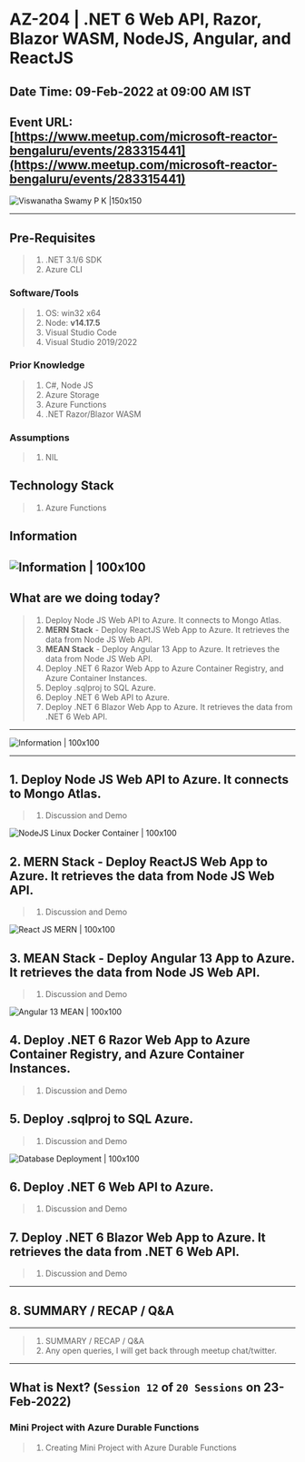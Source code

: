 # AZ-204 | .NET 6 Web API, Razor, Blazor WASM, NodeJS, Angular, and ReactJS

## Date Time: 09-Feb-2022 at 09:00 AM IST

## Event URL: [https://www.meetup.com/microsoft-reactor-bengaluru/events/283315441](https://www.meetup.com/microsoft-reactor-bengaluru/events/283315441)

![Viswanatha Swamy P K |150x150](./Documentation/Images/ViswanathaSwamyPK.PNG)

---

## Pre-Requisites

> 1. .NET 3.1/6 SDK
> 1. Azure CLI

### Software/Tools

> 1. OS: win32 x64
> 1. Node: **v14.17.5**
> 1. Visual Studio Code
> 1. Visual Studio 2019/2022

### Prior Knowledge

> 1. C#, Node JS
> 1. Azure Storage
> 1. Azure Functions
> 1. .NET Razor/Blazor WASM

### Assumptions

> 1. NIL

## Technology Stack

> 1. Azure Functions

## Information

## ![Information | 100x100](./Documentation/Images/Information.PNG)

## What are we doing today?

> 1. Deploy Node JS Web API to Azure. It connects to Mongo Atlas.
> 1. **MERN Stack** - Deploy ReactJS Web App to Azure. It retrieves the data from Node JS Web API.
> 1. **MEAN Stack** - Deploy Angular 13 App to Azure. It retrieves the data from Node JS Web API.
> 1. Deploy .NET 6 Razor Web App to Azure Container Registry, and Azure Container Instances.
> 1. Deploy .sqlproj to SQL Azure.
> 1. Deploy .NET 6 Web API to Azure.
> 1. Deploy .NET 6 Blazor Web App to Azure. It retrieves the data from .NET 6 Web API.

---

![Information | 100x100](./Documentation/Images/SeatBelt.PNG)

---

## 1. Deploy Node JS Web API to Azure. It connects to Mongo Atlas.

> 1. Discussion and Demo

![NodeJS Linux Docker Container | 100x100](./Documentation/Images/NodeJS_Linux_Docker_Container.PNG)

## 2. **MERN Stack** - Deploy ReactJS Web App to Azure. It retrieves the data from Node JS Web API.

> 1. Discussion and Demo

![React JS MERN | 100x100](./Documentation/Images/ReactJS_MERN.PNG)

## 3. **MEAN Stack** - Deploy Angular 13 App to Azure. It retrieves the data from Node JS Web API.

> 1. Discussion and Demo

![Angular 13 MEAN | 100x100](./Documentation/Images/Angular13_MEAN.PNG)

## 4. Deploy .NET 6 Razor Web App to Azure Container Registry, and Azure Container Instances.

> 1. Discussion and Demo

## 5. Deploy .sqlproj to SQL Azure.

> 1. Discussion and Demo

![Database Deployment | 100x100](./Documentation/Images/1DatabaseDeployment.PNG)

## 6. Deploy .NET 6 Web API to Azure.

> 1. Discussion and Demo

## 7. Deploy .NET 6 Blazor Web App to Azure. It retrieves the data from .NET 6 Web API.

> 1. Discussion and Demo

---

## 8. SUMMARY / RECAP / Q&A

---

> 1. SUMMARY / RECAP / Q&A
> 2. Any open queries, I will get back through meetup chat/twitter.

---

## What is Next? (`Session 12` of `20 Sessions` on 23-Feb-2022)

### Mini Project with Azure Durable Functions

> 1. Creating Mini Project with Azure Durable Functions
